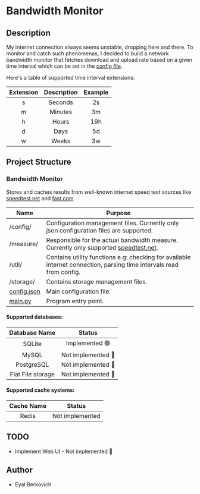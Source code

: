 # Bandwidth Monitor  
  
## Description  
My internet connection always seems unstable, dropping here and there. To monitor and catch such phenomenas, I decided to build a network bandwidth monitor that fetches download and upload rate based on a given time interval which can be set in the [config file](https://github.com/codekrnl/bandwidth-monitor/blob/master/config.json "config file").   
  
Here's a table of supported time interval extensions:  
  
| Extension | Description | Example |  
|:---------:|:-----------:|:-------:|  
|     s     |   Seconds   |    2s   |  
|     m     |   Minutes   |    3m   |  
|     h     |    Hours    |   19h   |  
|     d     |     Days    |    5d   |  
|     w     |    Weeks    |    3w   |  
  
## Project Structure  
### Bandwidth Monitor  
Stores and caches results from well-known internet speed test sources like [speedtest.net](https://www.speedtest.net/ "speedtest.net") and [fast.com](http://fast.com "fast.com").  

| Name | Purpose |
|--|--|
| /config/ | Configuration management files. Currently only json configuration files are supported. |
| /measure/ | Responsible for the actual bandwidth measure. Currently only supported [speedtest.net](https://www.speedtest.net/). |
| /util/ | Contains utility functions e.g: checking for available internet connection, parsing time intervals read from config. |
| /storage/ | Contains storage management files. |
| [config.json](https://github.com/codekrnl/bandwidth-monitor/blob/master/config.json) | Main configuration file. |
| [main.py](https://github.com/codekrnl/bandwidth-monitor/blob/master/main.py) | Program entry point. |

  
#### Supported databases:  
  
| Database Name |      Status     |  
|:-------------:|:---------------:|  
|     SQLite    | Implemented 🟢 |  
|     MySQL     | Not implemented 🔴 |  
|     PostgreSQL     | Not implemented 🔴 |  
|     Flat File storage     | Not implemented 🔴 |  
  
#### Supported cache systems:  
  
| Cache Name |      Status     |  
|:-------------:|:---------------:|  
|     Redis    | Not implemented |  
  
## TODO
* Implement Web UI - Not implemented 🔴
  
## Author  
- Eyal Berkovich